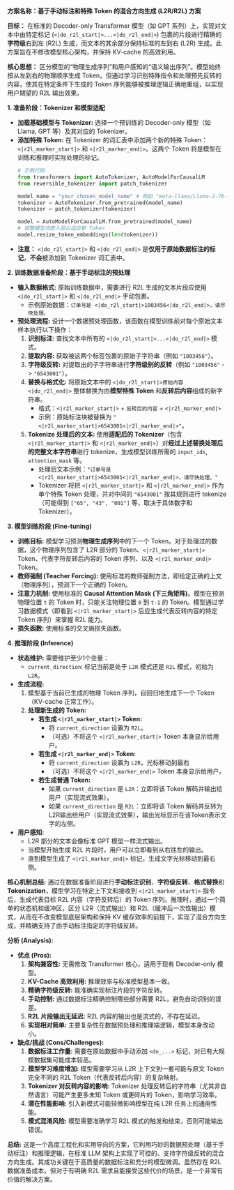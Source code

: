 **方案名称：基于手动标注和特殊 Token 的混合方向生成 (L2R/R2L) 方案**

**目标：**
在标准的 Decoder-only Transformer 模型（如 GPT 系列）上，实现对文本中由特定标记 (`<|do_r2l_start|>...<|do_r2l_end|>`) 包裹的片段进行精确的**字符级**右到左 (R2L) 生成，而文本的其余部分保持标准的左到右 (L2R) 生成。此方案旨在不修改模型核心架构，并保持 KV-cache 的高效利用。

**核心思想：**
区分模型的“物理生成序列”和用户感知的“语义输出序列”。模型始终按从左到右的物理顺序生成 Token，但通过学习识别特殊指令和处理预先反转的内容，使其在特定条件下生成的 Token 序列能够被推理逻辑正确地重组，以实现用户期望的 R2L 输出效果。

**1. 准备阶段：Tokenizer 和模型适配**

*   **加载基础模型与 Tokenizer:** 选择一个预训练的 Decoder-only 模型（如 Llama, GPT 等）及其对应的 Tokenizer。
*   **添加特殊 Token:** 在 Tokenizer 的词汇表中添加两个新的特殊 Token：`<|r2l_marker_start|>` 和 `<|r2l_marker_end|>`。这两个 Token 将是模型在训练和推理时实际处理的标记。
    ```python
    # 示例代码
    from transformers import AutoTokenizer, AutoModelForCausalLM
    from reversible_tokenizer import patch_tokenizer

    model_name = "your_chosen_model_name" # 例如 "meta-llama/Llama-2-7b-hf"
    tokenizer = AutoTokenizer.from_pretrained(model_name)
    tokenizer = patch_tokenizer(tokenizer)
    
    model = AutoModelForCausalLM.from_pretrained(model_name)
    # 调整模型词嵌入层以适应新 Token
    model.resize_token_embeddings(len(tokenizer))
    ```
*   **注意：** `<|do_r2l_start|>` 和 `<|do_r2l_end|>` 是**仅用于原始数据标注的标记**，**不会**被添加到 Tokenizer 词汇表中。

**2. 训练数据准备阶段：基于手动标注的预处理**

*   **输入数据格式:** 原始训练数据中，需要进行 R2L 生成的文本片段应使用 `<|do_r2l_start|>` 和 `<|do_r2l_end|>` 手动包裹。
    *   示例原始数据：`订单号是 <|do_r2l_start|>1003456<|do_r2l_end|>，请尽快处理。`
*   **预处理流程:** 设计一个数据预处理函数，该函数在模型训练前对每个原始文本样本执行以下操作：
    1.  **识别标注:** 查找文本中所有的 `<|do_r2l_start|>...<|do_r2l_end|>` 模式。
    2.  **提取内容:** 获取被这两个标签包裹的原始子字符串（例如 `"1003456"`）。
    3.  **字符级反转:** 对提取出的子字符串进行**字符级别的反转**（例如 `"1003456"` -> `"6543001"`）。
    4.  **替换与格式化:** 将原始文本中的 `<|do_r2l_start|>原始内容<|do_r2l_end|>` 整体替换为由**模型特殊 Token** 和**反转后内容**组成的新字符串。
        *   格式：`<|r2l_marker_start|>` + `反转后的内容` + `<|r2l_marker_end|>`
        *   示例：原始标注块被替换为 `"<|r2l_marker_start|>6543001<|r2l_marker_end|>"`。
    5.  **Tokenize 处理后的文本:** 使用**适配后的 Tokenizer**（包含 `<|r2l_marker_start|>` 和 `<|r2l_marker_end|>`）对**经过上述替换处理后的完整文本字符串**进行 tokenize，生成模型训练所需的 `input_ids`, `attention_mask` 等。
        *   处理后文本示例：`"订单号是 <|r2l_marker_start|>6543001<|r2l_marker_end|>，请尽快处理。"`
        *   Tokenizer 将把 `<|r2l_marker_start|>` 和 `<|r2l_marker_end|>` 作为单个特殊 Token 处理，并对中间的 `"6543001"` 按其规则进行 tokenize（可能得到 `["65", "43", "001"]` 等，取决于具体数字和 Tokenizer）。

**3. 模型训练阶段 (Fine-tuning)**

*   **训练目标:** 模型学习预测**物理生成序列**中的下一个 Token。对于处理过的数据，这个物理序列包含了 L2R 部分的 Token、`<|r2l_marker_start|>` Token、代表字符反转后内容的 Token 序列、以及 `<|r2l_marker_end|>` Token。
*   **教师强制 (Teacher Forcing):** 使用标准的教师强制方法，即给定正确的上文（物理序列），预测下一个正确的 Token。
*   **注意力机制:** 使用标准的 **Causal Attention Mask (下三角矩阵)**。模型在预测物理位置 `t` 的 Token 时，只能关注物理位置 `0` 到 `t-1` 的 Token。模型通过学习数据模式（即看到 `<|r2l_marker_start|>` 后应生成代表反转内容的特定 Token 序列）来掌握 R2L 能力。
*   **损失函数:** 使用标准的交叉熵损失函数。

**4. 推理阶段 (Inference)**

*   **状态维护:** 需要维护至少1个变量：
    *   `current_direction`: 标记当前是处于 `L2R` 模式还是 `R2L` 模式，初始为 `L2R`。
*   **生成流程:**
    1.  模型基于当前已生成的物理 Token 序列，自回归地生成下一个 Token（KV-cache 正常工作）。
    2.  **处理新生成的 Token:**
        *   **若生成 `<|r2l_marker_start|>` Token:**
            *   将 `current_direction` 设置为 `R2L`。
            *   （可选）不将这个 `<|r2l_marker_start|>` Token 本身显示给用户。
        *   **若生成 `<|r2l_marker_end|>` Token:**
            *   将 `current_direction` 设置为 `L2R`，光标移动到最右
            *   （可选）不将这个 `<|r2l_marker_end|>` Token 本身显示给用户。
        *   **若生成普通 Token:**
            *   如果 `current_direction` 是 `L2R`：立即将该 Token 解码并输出给用户（实现流式效果）。
            *   如果 `current_direction` 是 `R2L`：立即将该 Token 解码并反转为L2R输出给用户（实现流式效果），输出光标显示在该Token表示文字的左侧。
*   **用户感知:**
    *   L2R 部分的文本会像标准 GPT 模型一样流式输出。
    *   当模型开始生成 R2L 片段时，用户可以立即看到从右往左的输出。
    *   直到模型生成了 `<|r2l_marker_end|>` 标记，生成文字光标移动到最右侧。

**核心机制总结:**
通过在数据准备阶段进行**手动标注识别**、**字符级反转**、**格式替换**和**Tokenization**，模型学习在特定上下文和接收到 `<|r2l_marker_start|>` 指令后，生成代表目标 R2L 内容（字符反转后）的 Token 序列。推理时，通过一个简单的状态机和缓冲区，区分 L2R（流式输出）和 R2L（缓冲后一次性输出）模式，从而在不改变模型底层架构和保持 KV 缓存效率的前提下，实现了混合方向生成，并精确支持了由手动标注指定的字符级反转。

**分析 (Analysis):**

*   **优点 (Pros):**
    1.  **架构兼容性:** 无需修改 Transformer 核心，适用于现有 Decoder-only 模型。
    2.  **KV-Cache 高效利用:** 推理效率与标准模型基本一致。
    3.  **精确字符级反转:** 能准确实现标注片段的字符反转。
    4.  **手动控制:** 通过数据标注精确控制哪些部分需要 R2L，避免自动识别的误差。
    5.  **R2L 片段输出无延迟:** R2L 内容的输出也是流式的，不存在延迟。
    6.  **实现相对简单:** 主要复杂性在数据预处理和推理端逻辑，模型本身改动小。
*   **缺点/挑战 (Cons/Challenges):**
    1.  **数据标注工作量:** 需要在原始数据中手动添加 `<do_...>` 标记，对已有大规模数据集可能成本较高。
    2.  **模型学习难度增加:** 模型需要学习从 L2R 上下文到一套可能与原文 Token 完全不同的 R2L Token（代表反转后内容）的复杂映射。
    3.  **Tokenizer 对反转内容的影响:** Tokenizer 处理反转后的字符串（尤其非自然语言）可能产生更多未知 Token 或更碎片的 Token，影响学习效率。
    5.  **潜在性能影响:** 引入新模式可能轻微影响模型在纯 L2R 任务上的通用性能。
    6.  **模式混淆风险:** 模型需要准确学习 R2L 模式的触发和结束，否则可能输出错误。

**总结:**
这是一个高度工程化和实用导向的方案，它利用巧妙的数据预处理（基于手动标注）和推理逻辑，在标准 LLM 架构上实现了可控的、支持字符级反转的混合方向生成。其成功关键在于高质量的数据标注和充分的模型微调。虽然存在 R2L 数据准备成本，但对于有明确 R2L 需求且能接受这些代价的场景，是一个非常有价值的解决方案。